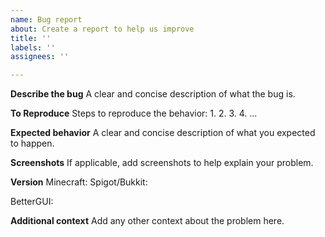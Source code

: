 ```yaml
---
name: Bug report
about: Create a report to help us improve
title: ''
labels: ''
assignees: ''

---
```


**Describe the bug**
A clear and concise description of what the bug is.

**To Reproduce**
Steps to reproduce the behavior:
1. 
2. 
3. 
4.
...

**Expected behavior**
A clear and concise description of what you expected to happen.

**Screenshots**
If applicable, add screenshots to help explain your problem.

**Version**
Minecraft: 
Spigot/Bukkit: 

BetterGUI:

**Additional context**
Add any other context about the problem here.
